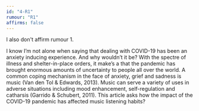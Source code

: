 ```yaml
---
id: "4-R1"
rumour: "R1"
affirms: false
---
```


I also don't affirm rumour 1.

I know I’m not alone when saying that dealing with COVID-19 has been an anxiety inducing experience. And why wouldn’t it be? With the spectre of illness and shelter-in-place orders, it make’s a that the pandemic has brought enormous amounts of uncertainty to people all over the world. A common coping mechanism in the face of anxiety, grief and sadness is music (Van den Tol & Edwards, 2013). Music can serve a variety of uses in adverse situations including mood enhancement, self-regulation and catharsis (Garrido & Schubert, 2011). This article asks how the impact of the COVID-19 pandemic has affected music listening habits?